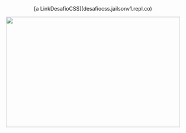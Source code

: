 <div align="center">
  [a LinkDesafioCSS](desafiocss.jailsonv1.repl.co)
</div>
<p align="center">
  <img width="470" height="300" src="./gif/v.gif">
</p>
